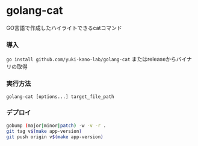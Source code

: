 # golang-cat

GO言語で作成したハイライトできるcatコマンド


### 導入

`go install github.com/yuki-kano-lab/golang-cat` またはreleaseからバイナリの取得

### 実行方法

`golang-cat [options...] target_file_path`

### デプロイ

```sh
gobump (major|minor|patch) -w -v -r .
git tag v$(make app-version)
git push origin v$(make app-version)
```
